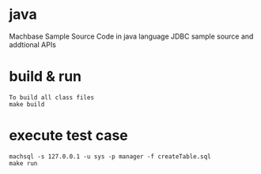 # java
Machbase Sample Source Code in java language
JDBC sample source and addtional APIs

# build & run
```
To build all class files
make build
```
# execute test case
```
machsql -s 127.0.0.1 -u sys -p manager -f createTable.sql 
make run
```

